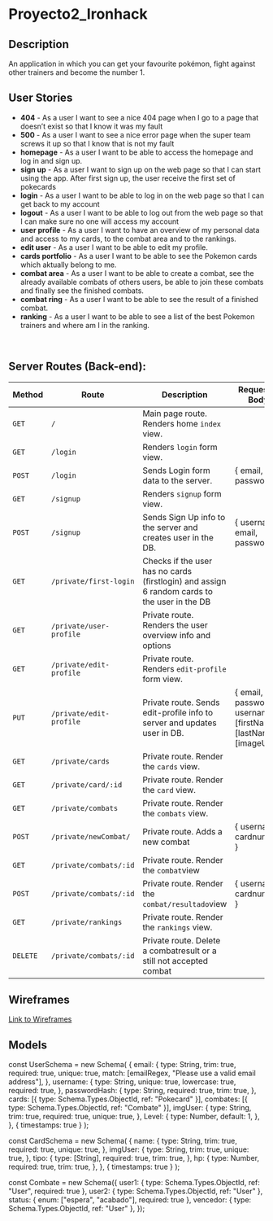 # Proyecto2_Ironhack

## Description

An application in which you can get your favourite pokémon, fight against other trainers and become the number 1.

## User Stories

- **404** - As a user I want to see a nice 404 page when I go to a page that doesn’t exist so that I know it was my fault
- **500** - As a user I want to see a nice error page when the super team screws it up so that I know that is not my fault
- **homepage** - As a user I want to be able to access the homepage and log in and sign up. 
- **sign up** - As a user I want to sign up on the web page so that I can start using the app. After first sign up, the user receive the first set of pokecards
- **login** - As a user I want to be able to log in on the web page so that I can get back to my account
- **logout** - As a user I want to be able to log out from the web page so that I can make sure no one will access my account
- **user profile** - As a user I want to have an overview of my personal data and access to my cards, to the combat area and to the rankings.
- **edit user** - As a user I want to be able to edit my profile.
- **cards portfolio** - As a user I want to be able to see the Pokemon cards which aktually belong to me.
- **combat area** - As a user I want to be able to create a combat, see the already available combats of others users, be able to join these combats and finally see the finished combats.
- **combat ring** - As a user I want to be able to see the result of a finished combat.
- **ranking** - As a user I want to be able to see a list of the best Pokemon trainers and where am I in the ranking.


<br>



## Server Routes (Back-end):



| **Method** | **Route**                          | **Description**                                              | Request  - Body                                          |
| ---------- | ---------------------------------- | ------------------------------------------------------------ | -------------------------------------------------------- |
| `GET`      | `/`                                | Main page route.  Renders home `index` view.                 |                                                          |
| `GET`      | `/login`                           | Renders `login` form view.                                   |                                                          |
| `POST`     | `/login`                           | Sends Login form data to the server.                         | { email, password }                                      |
| `GET`      | `/signup`                          | Renders `signup` form view.                                  |                                                          |
| `POST`     | `/signup`                          | Sends Sign Up info to the server and creates user in the DB. | {  username, email, password  }                          |
| `GET`      | `/private/first-login`             | Checks if the user has no cards (firstlogin) and assign 6 random cards to the user in the DB |                          |
| `GET`      | `/private/user-profile`            | Private route. Renders the user overview info and options    |                                                          |  
| `GET`      | `/private/edit-profile`            | Private route. Renders `edit-profile` form view.             |                                                          |   
| `PUT`      | `/private/edit-profile`            | Private route. Sends edit-profile info to server and updates user in DB. | { email, password, username, [firstName], [lastName], [imageUrl] } |
| `GET`      | `/private/cards `                   | Private route. Render the `cards` view.                  |                                                          |
| `GET`      | `/private/card/:id `                   | Private route. Render the `card` view.                  |                                                          |
| `GET`      | `/private/combats `                 | Private route. Render the `combats` view.                  |                                                          |
| `POST`     | `/private/newCombat/`              | Private route. Adds a new combat                             | { username, cardnumber }                                 |
| `GET`      | `/private/combats/:id `                 | Private route. Render the `combat`view                 |                                                          |
| `POST`      | `/private/combats/:id `                 | Private route. Render the `combat/resultado`view          |    { username, cardnumber }                             |
| `GET`      | `/private/rankings `                   | Private route. Render the `rankings` view.                  |                                                          |
| `DELETE`   | `/private/combats/:id            ` | Private route. Delete a combatresult or a still not accepted combat |                                                          |


## Wireframes

<a href="https://www.figma.com/file/Oazfu4RACZzBjNEfHNYbZb/Modulo-2?node-id=0%3A1" target="_blank">Link to Wireframes</a>


## Models

const UserSchema = new Schema(
  {
    email: {
      type: String,
      trim: true,
      required: true,
      unique: true,
      match: [emailRegex, "Please use a valid email address"],
    },
    username: {
      type: String,
      unique: true,
      lowercase: true,
      required: true,
    },
    passwordHash: {
      type: String,
      required: true,
      trim: true,
    },
    cards: [{ type: Schema.Types.ObjectId, ref: "Pokecard" }],
    combates: [{ type: Schema.Types.ObjectId, ref: "Combate" }],
    imgUser: {
      type: String,
      trim: true,
      required: true,
      unique: true,
    },
    Level: {
      type: Number,
      default: 1,
    },
  },
  { timestamps: true }
);

const CardSchema = new Schema(
  {
    name: {
      type: String,
      trim: true,
      required: true,
      unique: true,
    },
    imgUser: {
      type: String,
      trim: true,
      unique: true,
    },
    tipo: {
      type: [String],
      required: true,
      trim: true,
    },
    hp: {
      type: Number,
      required: true,
      trim: true,
    },
  },
  { timestamps: true }
);

const Combate = new Schema({
  user1: { type: Schema.Types.ObjectId, ref: "User", required: true },
  user2: { type: Schema.Types.ObjectId, ref: "User" },
  status: { enum: ["espera", "acabado"], required: true },
  vencedor: { type: Schema.Types.ObjectId, ref: "User" },
});
